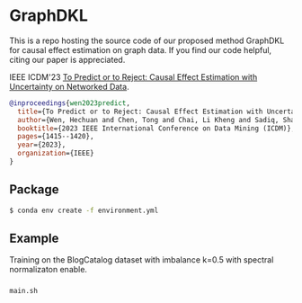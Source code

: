 # GraphDKL

This is a repo hosting the source code of our proposed method GraphDKL for causal effect estimation on graph data. If you find our code helpful, citing our paper is appreciated. 

IEEE ICDM'23 [To Predict or to Reject: Causal Effect Estimation with Uncertainty on Networked Data](https://ieeexplore.ieee.org/stamp/stamp.jsp?arnumber=10415750).
```bibtex
@inproceedings{wen2023predict,
  title={To Predict or to Reject: Causal Effect Estimation with Uncertainty on Networked Data},
  author={Wen, Hechuan and Chen, Tong and Chai, Li Kheng and Sadiq, Shazia and Zheng, Kai and Yin, Hongzhi},
  booktitle={2023 IEEE International Conference on Data Mining (ICDM)},
  pages={1415--1420},
  year={2023},
  organization={IEEE}
}
```

## Package

```.sh
$ conda env create -f environment.yml
```

## Example

Training on the BlogCatalog dataset with imbalance k=0.5 with spectral normalizaton enable.

### 
```.sh
main.sh
```

